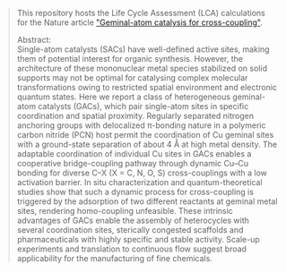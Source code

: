 > This repository hosts the Life Cycle Assessment (LCA) calculations for the Nature article ["Geminal-atom catalysis for cross-coupling"](https://doi.org/10.1038/s41586-023-06529-z).  
>
> Abstract:  
> Single-atom catalysts (SACs) have well-defined active sites, making them of potential interest for organic synthesis. However, the architecture of these mononuclear
metal species stabilized on solid supports may not be optimal for catalysing complex molecular transformations owing to restricted spatial environment and electronic
quantum states. Here we report a class of heterogeneous geminal-atom catalysts (GACs), which pair single-atom sites in specific coordination and spatial proximity.
Regularly separated nitrogen anchoring groups with delocalized π-bonding nature in a polymeric carbon nitride (PCN) host permit the coordination of Cu geminal sites with a ground-state separation of about 4 Å at high metal density. The adaptable coordination of individual Cu sites in GACs enables a cooperative bridge-coupling pathway through dynamic Cu–Cu bonding for diverse C–X (X = C, N, O, S) cross-couplings with a low activation barrier. In situ characterization and quantum-theoretical studies show that such a dynamic process for cross-coupling is triggered by the adsorption of two different reactants at geminal metal sites, rendering homo-coupling unfeasible. These intrinsic advantages of GACs enable the assembly of heterocycles with several coordination sites, sterically congested scaffolds and pharmaceuticals with highly specific and stable activity. Scale-up experiments and
translation to continuous flow suggest broad applicability for the manufacturing of fine chemicals.